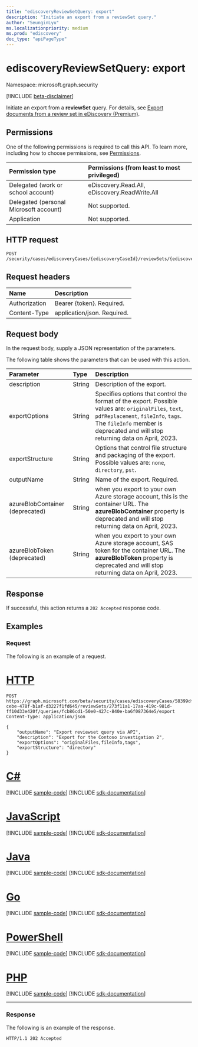 ```yaml
---
title: "ediscoveryReviewSetQuery: export"
description: "Initiate an export from a reviewSet query."
author: "SeunginLyu"
ms.localizationpriority: medium
ms.prod: "ediscovery"
doc_type: "apiPageType"
---
```


# ediscoveryReviewSetQuery: export
Namespace: microsoft.graph.security

[!INCLUDE [beta-disclaimer](../../includes/beta-disclaimer.md)]

Initiate an export from a **reviewSet** query.  For details, see [Export documents from a review set in eDiscovery (Premium)](/microsoft-365/compliance/export-documents-from-review-set).


## Permissions
One of the following permissions is required to call this API. To learn more, including how to choose permissions, see [Permissions](/graph/permissions-reference).

|Permission type|Permissions (from least to most privileged)|
|:---|:---|
|Delegated (work or school account)|eDiscovery.Read.All, eDiscovery.ReadWrite.All|
|Delegated (personal Microsoft account)|Not supported.|
|Application|Not supported.|


## HTTP request

<!-- {
  "blockType": "ignored"
}
-->
``` http
POST /security/cases/ediscoveryCases/{ediscoveryCaseId}/reviewSets/{ediscoveryReviewSetId}/queries/{queryId}/export
```

## Request headers
|Name|Description|
|:---|:---|
|Authorization|Bearer {token}. Required.|
|Content-Type|application/json. Required.|

## Request body
In the request body, supply a JSON representation of the parameters.

The following table shows the parameters that can be used with this action.

|Parameter|Type|Description|
|:---|:---|:---|
|description|String| Description of the export. |
|exportOptions|String|Specifies options that control the format of the export. Possible values are: `originalFiles`, `text`, `pdfReplacement`, `fileInfo`, `tags`. The `fileInfo` member is deprecated and will stop returning data on April, 2023.|
|exportStructure|String| Options that control file structure and packaging of the export. Possible values are: `none`, `directory`, `pst`.|
|outputName|String| Name of the export. Required. |
|azureBlobContainer (deprecated) |String| when you export to your own Azure storage account, this is the container URL. The **azureBlobContainer** property is deprecated and will stop returning data on April, 2023. |
|azureBlobToken (deprecated) |String| when you export to your own Azure storage account, SAS token for the container URL. The **azureBlobToken** property is deprecated and will stop returning data on April, 2023. |

## Response

If successful, this action returns a `202 Accepted` response code.

## Examples

### Request
The following is an example of a request.

# [HTTP](#tab/http)
<!-- {
  "blockType": "request",
  "name": "ediscoveryreviewsetquerythis.export"
}
-->
``` http
POST https://graph.microsoft.com/beta/security/cases/ediscoveryCases/58399dff-cebe-478f-b1af-d3227f1fd645/reviewSets/273f11a1-17aa-419c-981d-ff10d33e420f/queries/fcb86cd1-50e0-427c-840e-ba6f087364e5/export
Content-Type: application/json

{
    "outputName": "Export reviewset query via API",
    "description": "Export for the Contoso investigation 2",
    "exportOptions": "originalFiles,fileInfo,tags",
    "exportStructure": "directory"
}
```

# [C#](#tab/csharp)
[!INCLUDE [sample-code](../includes/snippets/csharp/ediscoveryreviewsetquerythisexport-csharp-snippets.md)]
[!INCLUDE [sdk-documentation](../includes/snippets/snippets-sdk-documentation-link.md)]

# [JavaScript](#tab/javascript)
[!INCLUDE [sample-code](../includes/snippets/javascript/ediscoveryreviewsetquerythisexport-javascript-snippets.md)]
[!INCLUDE [sdk-documentation](../includes/snippets/snippets-sdk-documentation-link.md)]

# [Java](#tab/java)
[!INCLUDE [sample-code](../includes/snippets/java/ediscoveryreviewsetquerythisexport-java-snippets.md)]
[!INCLUDE [sdk-documentation](../includes/snippets/snippets-sdk-documentation-link.md)]

# [Go](#tab/go)
[!INCLUDE [sample-code](../includes/snippets/go/ediscoveryreviewsetquerythisexport-go-snippets.md)]
[!INCLUDE [sdk-documentation](../includes/snippets/snippets-sdk-documentation-link.md)]

# [PowerShell](#tab/powershell)
[!INCLUDE [sample-code](../includes/snippets/powershell/ediscoveryreviewsetquerythisexport-powershell-snippets.md)]
[!INCLUDE [sdk-documentation](../includes/snippets/snippets-sdk-documentation-link.md)]

# [PHP](#tab/php)
[!INCLUDE [sample-code](../includes/snippets/php/ediscoveryreviewsetquerythisexport-php-snippets.md)]
[!INCLUDE [sdk-documentation](../includes/snippets/snippets-sdk-documentation-link.md)]

---



### Response
The following is an example of the response.

<!-- {
  "blockType": "response",
  "truncated": true
}
-->
``` http
HTTP/1.1 202 Accepted
```
